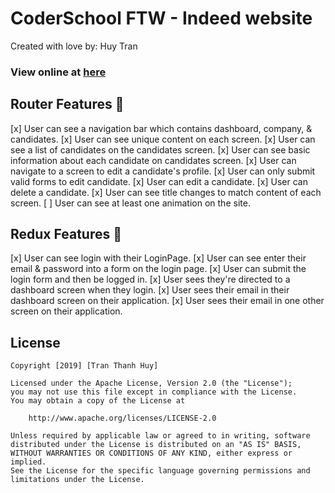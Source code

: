 # CoderSchool FTW - Indeed website

Created with love by: Huy Tran

### View online at [here](https://epic-northcutt-3aa76a.netlify.com/)

## Router Features 🎯
[x] User can see a navigation bar which contains dashboard, company, & candidates.
[x] User can see unique content on each screen.
[x] User can see a list of candidates on the candidates screen.
[x] User can see basic information about each candidate on candidates screen.
[x] User can navigate to a screen to edit a candidate's profile.
[x] User can only submit valid forms to edit candidate.
[x] User can edit a candidate.
[x] User can delete a candidate.
[x] User can see title changes to match content of each screen.
[ ] User can see at least one animation on the site.

## Redux Features 🎯
[x] User can see login with their LoginPage.
[x] User can see enter their email & password into a form on the login page.
[x] User can submit the login form and then be logged in.
[x] User sees they're directed to a dashboard screen when they login.
[x] User sees their email in their dashboard screen on their application.
[x] User sees their email in one other screen on their application.


## License

    Copyright [2019] [Tran Thanh Huy]

    Licensed under the Apache License, Version 2.0 (the "License");
    you may not use this file except in compliance with the License.
    You may obtain a copy of the License at

        http://www.apache.org/licenses/LICENSE-2.0

    Unless required by applicable law or agreed to in writing, software
    distributed under the License is distributed on an "AS IS" BASIS,
    WITHOUT WARRANTIES OR CONDITIONS OF ANY KIND, either express or implied.
    See the License for the specific language governing permissions and
    limitations under the License.
